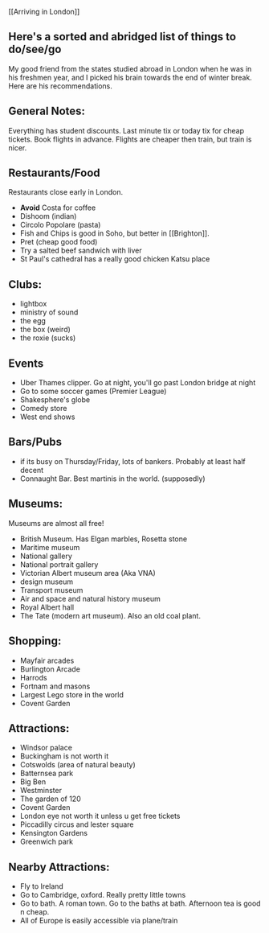 [[Arriving in London]]

## Here's a sorted and abridged list of things to do/see/go 

My good friend from the states studied abroad in London when he was in his freshmen year, and I picked his brain towards the end of winter break. Here are his recommendations.


## General Notes: 
Everything has student discounts.
Last minute tix or today tix for cheap tickets. 
Book flights in advance. Flights are cheaper then train, but train is nicer. 
## Restaurants/Food
Restaurants close early in London. 
- **Avoid** Costa for coffee
- Dishoom (indian)
- Circolo Popolare (pasta)
- Fish and Chips is good in Soho, but better  in [[Brighton]]. 
- Pret (cheap good food)
- Try a salted beef sandwich with liver 
- St Paul's cathedral has a really good chicken Katsu place 

## Clubs:
- lightbox
- ministry of sound 
- the egg 
- the box (weird)
- the roxie (sucks)

## Events
- Uber Thames clipper.  Go at night, you'll go past London bridge at night 
- Go to some soccer games (Premier League)
- Shakesphere's globe
- Comedy store
- West end shows 


## Bars/Pubs
- if its busy on Thursday/Friday, lots of bankers. Probably at least half decent 
- Connaught Bar. Best martinis in the world. (supposedly)

## Museums:
Museums are almost all free!
- British Museum. Has Elgan marbles, Rosetta stone
- Maritime museum
- National gallery 
- National portrait gallery
- Victorian Albert museum area (Aka VNA)
- design museum 
- Transport museum 
- Air and space and natural history museum
- Royal Albert hall
- The Tate (modern art museum). Also an old coal plant. 


## Shopping:
- Mayfair arcades
- Burlington Arcade
- Harrods
- Fortnam and masons
- Largest Lego store in the world
- Covent Garden

## Attractions: 
- Windsor palace
- Buckingham is not worth it 
- Cotswolds (area of natural beauty)
- Batternsea park
- Big Ben
- Westminster
- The garden of 120
- Covent Garden
- London eye not worth it unless u get free tickets 
- Piccadilly circus and lester square 
- Kensington Gardens
- Greenwich park
## Nearby Attractions: 
- Fly to Ireland 
- Go to Cambridge, oxford. Really pretty little towns 
- Go to bath. A roman town. Go to the baths at bath. Afternoon tea is good n cheap. 
- All of Europe is easily accessible via plane/train

























